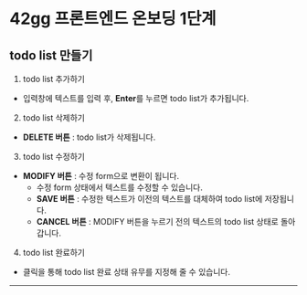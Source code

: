 # 42gg 프론트엔드 온보딩 1단계

## todo list 만들기

1. todo list 추가하기

- 입력창에 텍스트를 입력 후, **Enter**를 누르면 todo list가 추가됩니다.

2. todo list 삭제하기

- **DELETE 버튼** : todo list가 삭제됩니다.

3. todo list 수정하기

- **MODIFY 버튼** : 수정 form으로 변환이 됩니다.
  - 수정 form 상태에서 텍스트를 수정할 수 있습니다.
  - **SAVE 버튼** : 수정한 텍스트가 이전의 텍스트를 대체하여 todo list에 저장됩니다.
  - **CANCEL 버튼** : MODIFY 버튼을 누르기 전의 텍스트의 todo list 상태로 돌아갑니다.

4. todo list 완료하기

- 클릭을 통해 todo list 완료 상태 유무를 지정해 줄 수 있습니다.

---
